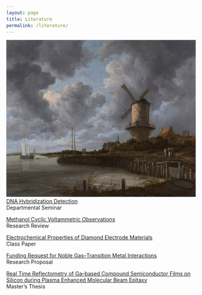 ```yaml
---
layout: page
title: Literature
permalink: /literature/
---
```


<img src="/image/JacobVanRuisdael.Windmill.jpg" alt="ruisdael">

<br>
<a href="/link/dna-hybridization-detection.pdf">DNA Hybridization Detection</a>
<br>
Departmental Seminar

<a href="/link/methanol-cyclic-voltammetric-observations.pdf">Methanol Cyclic Voltammetric Observations</a>
<br>
Research Review

<a href="/link/electrochemical-properties-of-diamond-electrode-materials.pdf">Electrochemical Properties of Diamond Electrode Materials</a>
<br>
Class Paper

<a href="/link/funding-request-for-noble-gas-transition-metal-interactions.pdf">Funding Request for Noble Gas–Transition Metal Interactions</a>
<br>
Research Proposal

<a href="/link/real-time-reflectometry-of-ga-based-compound-semiconductor-films-on-silicon-during-plasma-enhanced-molecular-beam-epitaxy.pdf">Real Time Reflectometry of Ga–based Compound Semiconductor Films on Silicon during Plasma Enhanced Molecular Beam Epitaxy</a>
<br>
Master’s Thesis
